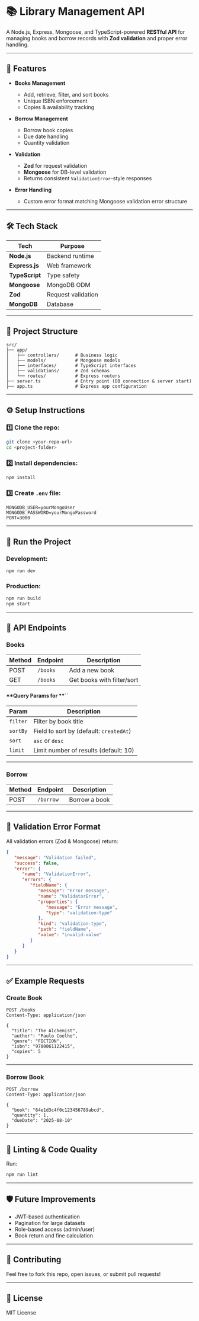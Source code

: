 # 📚 Library Management API

A Node.js, Express, Mongoose, and TypeScript-powered **RESTful API** for managing books and borrow records with **Zod validation** and proper error handling.

---

## 🚀 **Features**

-  **Books Management**

   -  Add, retrieve, filter, and sort books
   -  Unique ISBN enforcement
   -  Copies & availability tracking

-  **Borrow Management**

   -  Borrow book copies
   -  Due date handling
   -  Quantity validation

-  **Validation**

   -  **Zod** for request validation
   -  **Mongoose** for DB-level validation
   -  Returns consistent `ValidationError`-style responses

-  **Error Handling**

   -  Custom error format matching Mongoose validation error structure

---

## 🛠️ **Tech Stack**

| Tech           | Purpose            |
| -------------- | ------------------ |
| **Node.js**    | Backend runtime    |
| **Express.js** | Web framework      |
| **TypeScript** | Type safety        |
| **Mongoose**   | MongoDB ODM        |
| **Zod**        | Request validation |
| **MongoDB**    | Database           |

---

## 📂 **Project Structure**

```
src/
├── app/
│   ├── controllers/      # Business logic
│   ├── models/           # Mongoose models
│   ├── interfaces/       # TypeScript interfaces
│   ├── validations/      # Zod schemas
│   └── routes/           # Express routers
├── server.ts             # Entry point (DB connection & server start)
├── app.ts                # Express app configuration
```

---

## ⚙️ **Setup Instructions**

### 1️⃣ Clone the repo:

```bash
git clone <your-repo-url>
cd <project-folder>
```

### 2️⃣ Install dependencies:

```bash
npm install
```

### 3️⃣ Create `.env` file:

```env
MONGODB_USER=yourMongoUser
MONGODB_PASSWORD=yourMongoPassword
PORT=3000
```

---

## 🥪 **Run the Project**

### Development:

```bash
npm run dev
```

### Production:

```bash
npm run build
npm start
```

---

## 📖 **API Endpoints**

### **Books**

| Method | Endpoint | Description                |
| ------ | -------- | -------------------------- |
| POST   | `/books` | Add a new book             |
| GET    | `/books` | Get books with filter/sort |

#### **Query Params for **``

| Param    | Description                             |
| -------- | --------------------------------------- |
| `filter` | Filter by book title                    |
| `sortBy` | Field to sort by (default: `createdAt`) |
| `sort`   | `asc` or `desc`                         |
| `limit`  | Limit number of results (default: 10)   |

---

### **Borrow**

| Method | Endpoint  | Description   |
| ------ | --------- | ------------- |
| POST   | `/borrow` | Borrow a book |

---

## 📃 **Validation Error Format**

All validation errors (Zod & Mongoose) return:

```json
{
   "message": "Validation failed",
   "success": false,
   "error": {
      "name": "ValidationError",
      "errors": {
         "fieldName": {
            "message": "Error message",
            "name": "ValidatorError",
            "properties": {
               "message": "Error message",
               "type": "validation-type"
            },
            "kind": "validation-type",
            "path": "fieldName",
            "value": "invalid-value"
         }
      }
   }
}
```

---

## ✅ **Example Requests**

### Create Book

```http
POST /books
Content-Type: application/json

{
  "title": "The Alchemist",
  "author": "Paulo Coelho",
  "genre": "FICTION",
  "isbn": "9780061122415",
  "copies": 5
}
```

---

### Borrow Book

```http
POST /borrow
Content-Type: application/json

{
  "book": "64e1d3c4f0c123456789abcd",
  "quantity": 1,
  "dueDate": "2025-08-10"
}
```

---

## 🧹 **Linting & Code Quality**

Run:

```bash
npm run lint
```

---

## 🛡️ **Future Improvements**

-  JWT-based authentication
-  Pagination for large datasets
-  Role-based access (admin/user)
-  Book return and fine calculation

---

## 🤝 **Contributing**

Feel free to fork this repo, open issues, or submit pull requests!

---

## 📝 **License**

MIT License
